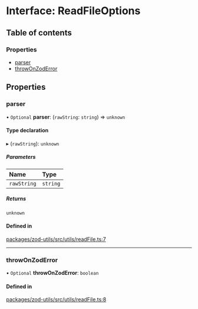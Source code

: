 # Interface: ReadFileOptions

## Table of contents

### Properties

- [parser](ReadFileOptions.md#parser)
- [throwOnZodError](ReadFileOptions.md#throwonzoderror)

## Properties

### parser

• `Optional` **parser**: (`rawString`: `string`) => `unknown`

#### Type declaration

▸ (`rawString`): `unknown`

##### Parameters

| Name        | Type     |
| :---------- | :------- |
| `rawString` | `string` |

##### Returns

`unknown`

#### Defined in

[packages/zod-utils/src/utils/readFile.ts:7](https://github.com/jakubmazanec/js-tools/blob/1e0b923/packages/zod-utils/src/utils/readFile.ts#L7)

---

### throwOnZodError

• `Optional` **throwOnZodError**: `boolean`

#### Defined in

[packages/zod-utils/src/utils/readFile.ts:8](https://github.com/jakubmazanec/js-tools/blob/1e0b923/packages/zod-utils/src/utils/readFile.ts#L8)
